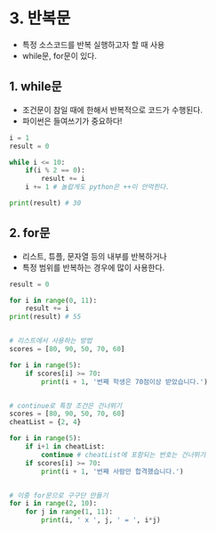# 3. 반복문

- 특정 소스코드를 반복 실행하고자 할 때 사용
- while문, for문이 있다.

## 1. while문

- 조건문이 참일 때에 한해서 반복적으로 코드가 수행된다.
- 파이썬은 들여쓰기가 중요하다!

```py
i = 1
result = 0

while i <= 10:
    if(i % 2 == 0):
        result += i
    i += 1 # 놀랍게도 python은 ++이 안먹힌다.

print(result) # 30
```

## 2. for문

- 리스트, 튜플, 문자열 등의 내부를 반복하거나
- 특정 범위를 반복하는 경우에 많이 사용한다.

```py
result = 0

for i in range(0, 11):
    result += i
print(result) # 55


# 리스트에서 사용하는 방법
scores = [80, 90, 50, 70, 60]

for i in range(5):
    if scores[i] >= 70:
        print(i + 1, '번째 학생은 70점이상 받았습니다.')


# continue로 특정 조건은 건너뛰기
scores = [80, 90, 50, 70, 60]
cheatList = {2, 4}

for i in range(5):
    if i+1 in cheatList:
        continue # cheatList에 포함되는 번호는 건너뛰기
    if scores[i] >= 70:
        print(i + 1, '번째 사람만 합격했습니다.')


# 이중 for문으로 구구단 만들기
for i in range(2, 10):
    for j in range(1, 11):
        print(i, ' x ', j, ' = ', i*j)
```
